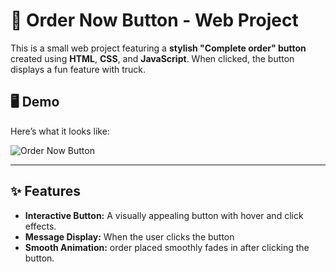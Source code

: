 # 🎉 Order Now Button - Web Project

This is a small web project featuring a **stylish "Complete order" button** created using **HTML**, **CSS**, and **JavaScript**. When clicked, the button displays a fun feature with truck.

## 🖥️ Demo

Here’s what it looks like:

![Order Now Button]()  

---

## ✨ Features

- **Interactive Button:** A visually appealing button with hover and click effects.
- **Message Display:** When the user clicks the button
- **Smooth Animation:** order placed smoothly fades in after clicking the button.


